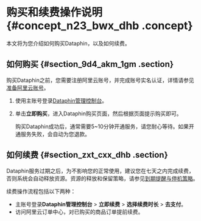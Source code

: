 # 购买和续费操作说明 {#concept_n23_bwx_dhb .concept}

本文将为您介绍如何购买Dataphin，以及如何续费。

## 如何购买 {#section_9d4_akm_1gm .section}

购买Dataphin之前，您需要注册阿里云账号，并完成账号实名认证，详情请参见[准备阿里云账号](../../../../intl.zh-CN/准备工作/准备阿里云账号.md#)。

1.  使用主账号登录[Dataphin管理控制台](https://dataphin.console.aliyun.com/workingArea?spm=a2c63.p38356.879954.6.4162ed69CANlK4&accounttraceid=ad463507-66a5-4bf1-8625-95480f4dfe44)。
2.  单击**立即购买**，进入Dataphin购买页面，然后根据页面提示购买即可。

    购买Dataphin成功后，通常需要5~10分钟开通服务，请您耐心等待。如果开通服务失败，会自动为您退款。


## 如何续费 {#section_zxt_cxx_dhb .section}

Dataphin服务过期之后，为不影响您的正常使用，建议您在七天之内完成续费，否则系统会自动释放资源。资源的释放和保留策略，请参见[到期提醒与停机策略](intl.zh-CN/产品定价/到期提醒与停机策略.md#)。

续费操作流程包括以下两种：

-   主账号登录**Dataphin管理控制台** \> **立即续费** \> **选择续费时长** \> **去支付**。
-   访问阿里云订单中心，对已购买的商品订单提前续费。

